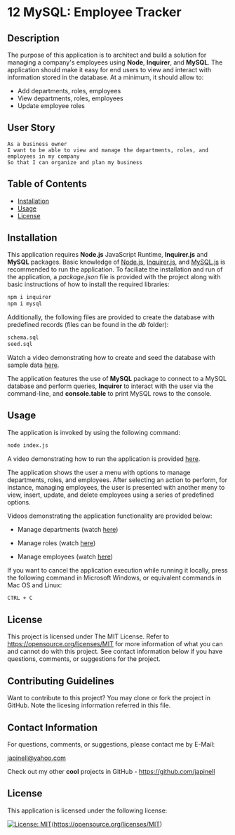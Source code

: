 # 12 MySQL: Employee Tracker

## Description

The purpose of this application is to architect and build a solution for managing a company's employees using **Node**, **Inquirer**, and **MySQL**. The application should make it easy for end users to view and interact with information stored in the database. At a minimum, it should allow to:

- Add departments, roles, employees
- View departments, roles, employees
- Update employee roles

## User Story

```
As a business owner
I want to be able to view and manage the departments, roles, and employees in my company
So that I can organize and plan my business
```

## Table of Contents

- [Installation](#installation)
- [Usage](#usage)
- [License](#license)

## Installation

This application requires **Node.js** JavaScript Runtime, **Inquirer.js** and **MySQL** packages. Basic knowledge of [Node.js](https://nodejs.org/en/), [Inquirer.js](https://www.npmjs.com/package/inquirer), and [MySQL.js](https://www.npmjs.com/package/mysql) is recommended to run the application. To faciliate the installation and run of the application, a _package.json_ file is provided with the project along with basic instructions of how to install the required libraries:

```bash
npm i inquirer
npm i mysql
```

Additionally, the following files are provided to create the database with predefined records (files can be found in the _db_ folder):

```bash
schema.sql
seed.sql
```

Watch a video demonstrating how to create and seed the database with sample data [here](https://drive.google.com/file/d/1V4JamtXEDNW5mMYjJceyYUMv9qEopBeq/view).

The application features the use of **MySQL** package to connect to a MySQL database and perform queries, **Inquirer** to interact with the user via the command-line, and **console.table** to print MySQL rows to the console.

## Usage

The application is invoked by using the following command:

```bash
node index.js
```

A video demonstrating how to run the application is provided [here](https://drive.google.com/file/d/1dBTxvoGaN08_HVWo0yIS25ipMxUuH5tc/view).

The application shows the user a menu with options to manage departments, roles, and employees. After selecting an action to perform, for instance, managing employees, the user is presented with another meny to view, insert, update, and delete employees using a series of predefined options.

Videos demonstrating the application functionality are provided below:

- Manage departments (watch [here](https://drive.google.com/file/d/1N7lv9zKxndbqw7tl-d3kQcWjpGew1sZ4/view))

- Manage roles (watch [here](https://drive.google.com/file/d/16ImLAI43WQf5xy6W6q4OVq_9HdGWPJXW/view))

- Manage employees (watch [here](https://drive.google.com/file/d/1qwCLKWAdyk3OCZO9t46J9M5LG-mAJ14v/view))

If you want to cancel the application execution while running it locally, press the following command in Microsoft Windows, or equivalent commands in Mac OS and Linux:

```bash
CTRL + C
```

## License

This project is licensed under The MIT License. Refer to https://opensource.org/licenses/MIT for more information of what you can and cannot do with this project. See contact information below if you have questions, comments, or suggestions for the project.

## Contributing Guidelines

Want to contribute to this project? You may clone or fork the project in GitHub. Note the licesing information referred in this file.

## Contact Information

For questions, comments, or suggestions, please contact me by E-Mail:

japinell@yahoo.com

Check out my other **cool** projects in GitHub - https://github.com/japinell

## License

This application is licensed under the following license:

[![License: MIT](https://img.shields.io/badge/License-MIT-yellow.svg)](https://opensource.org/licenses/MIT)(https://opensource.org/licenses/MIT)
